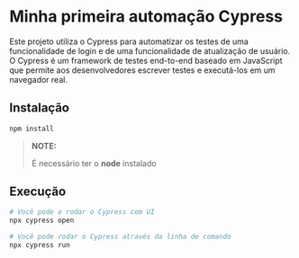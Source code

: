 # Minha primeira automação Cypress

Este projeto utiliza o Cypress para automatizar os testes de uma funcionalidade de login e de uma funcionalidade de atualização de usuário. O Cypress é um framework de testes end-to-end baseado em JavaScript que permite aos desenvolvedores escrever testes e executá-los em um navegador real.

## Instalação
```bash
npm install
```
> **NOTE:**
> 
> É necessário ter o **node** instalado

## Execução
```bash
# Você pode o rodar o Cypress com UI
npx cypress open

# Você pode rodar o Cypress através da linha de comando
npx cypress run
```
